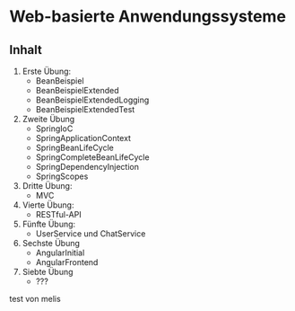 # Web-basierte Anwendungssysteme

## Inhalt 

1. Erste Übung:
    - BeanBeispiel
    - BeanBeispielExtended
    - BeanBeispielExtendedLogging
    - BeanBeispielExtendedTest
2. Zweite Übung
    - SpringIoC
    - SpringApplicationContext
    - SpringBeanLifeCycle
    - SpringCompleteBeanLifeCycle
    - SpringDependencyInjection
    - SpringScopes
3. Dritte Übung:
    - MVC
4. Vierte Übung:
    - RESTful-API
5. Fünfte Übung:
    - UserService und ChatService
6. Sechste Übung
    - AngularInitial
    - AngularFrontend
7. Siebte Übung
    - ???



test von melis